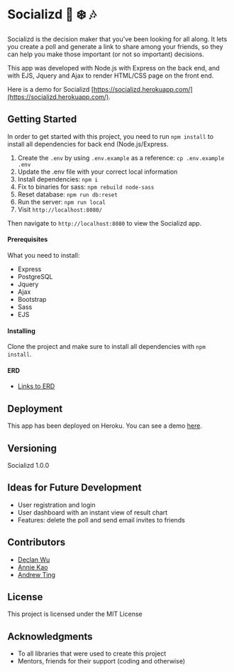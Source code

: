# Socializd :whale: :snowflake: :notes:

Socializd is the decision maker that you've been looking for all along.
It lets you create a poll and generate a link to share among your friends, so they can help you make those important (or not so important) decisions. 

This app was developed with Node.js with Express on the back end, and with EJS, Jquery and Ajax to render HTML/CSS page on the front end. 

Here is a demo for Socializd [https://socializd.herokuapp.com/](https://socializd.herokuapp.com/). 

## Getting Started

In order to get started with this project, you need to run `npm install` to install all dependencies for back end (Node.js/Express.

1. Create the `.env` by using `.env.example` as a reference: `cp .env.example .env`
2. Update the .env file with your correct local information 
3. Install dependencies: `npm i`
4. Fix to binaries for sass: `npm rebuild node-sass`
5. Reset database: `npm run db:reset`
6. Run the server: `npm run local`
7. Visit `http://localhost:8080/`
  
Then navigate to `http://localhost:8080` to view the Socializd app. 

#### Prerequisites

What you need to install:

- Express
- PostgreSQL
- Jquery
- Ajax
- Bootstrap
- Sass
- EJS

#### Installing

Clone the project and make sure to install all dependencies with `npm install`. 

#### ERD
- [Links to ERD](https://drive.google.com/file/d/1gZUOXyZZURhFwnGKsJqB_tUAejgiRzZ6/view?usp=sharing)


## Deployment

This app has been deployed on Heroku. You can see a demo [here](https://socializd.herokuapp.com/). 

## Versioning

Socializd 1.0.0

## Ideas for Future Development
* User registration and login
* User dashboard with an instant view of result chart
* Features: delete the poll and send email invites to friends

## Contributors

* [Declan Wu](https://github.com/declan-wu)
* [Annie Kao ](https://github.com/anniekao)
* [Andrew Ting](https://github.com/andrewting112)


## License

This project is licensed under the MIT License

## Acknowledgments

* To all libraries that were used to create this project
* Mentors, friends for their support (coding and otherwise)
